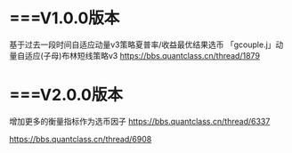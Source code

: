 # ===V1.0.0版本
基于过去一段时间自适应动量v3策略夏普率/收益最优结果选币
「gcouple.j」动量自适应(子母)布林短线策略v3
https://bbs.quantclass.cn/thread/1879


# ===V2.0.0版本
增加更多的衡量指标作为选币因子
https://bbs.quantclass.cn/thread/6337



https://bbs.quantclass.cn/thread/6908
